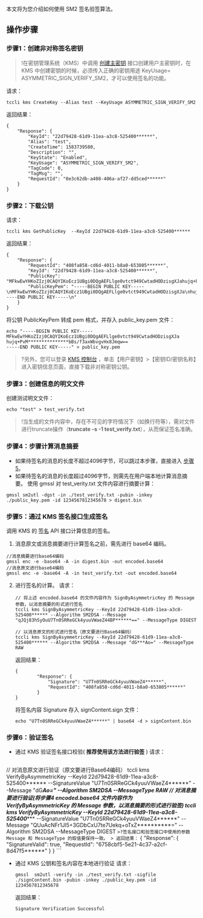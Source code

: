 本文将为您介绍如何使用 SM2 签名验签算法。

## 操作步骤

### 步骤1：创建非对称签名密钥
>!在密钥管理系统（KMS）中调用 [创建主密钥](https://cloud.tencent.com/document/product/573/34430) 接口创建用户主密钥时，在 KMS 中创建密钥的时候，必须传入正确的密钥用途 KeyUsage= ASYMMETRIC_SIGN_VERIFY_SM2，才可以使用签名的功能。
>

请求：
```
tccli kms CreateKey --Alias test --KeyUsage ASYMMETRIC_SIGN_VERIFY_SM2
```
返回结果：
```
{
	"Response": {
		"KeyId": "22d79428-61d9-11ea-a3c8-525400******",
		"Alias": "test",
		"CreateTime": 1583739580,
		"Description": "",
		"KeyState": "Enabled",
		"KeyUsage": "ASYMMETRIC_SIGN_VERIFY_SM2",
		"TagCode": 0,
		"TagMsg": "",
		"RequestId": "0e3c62db-a408-406a-af27-dd5ced******"
	}
}
```

### 步骤2：下载公钥

请求：
```
tccli kms GetPublicKey  --KeyId 22d79428-61d9-11ea-a3c8-525400******
```
返回结果：
```
{
	"Response": {
		"RequestId": "408fa858-cd6d-4011-b8a0-653805******",
		"KeyId": "22d79428-61d9-11ea-a3c8-525400******",
		"PublicKey":  "MFkwEwYHKoZIzj0CAQYIKoEcz1UBgi0DQgAEFLlge0vtct949CwtadHODzisgXJahujq+PvM***************bBs/f3axWbvgvHx8Jmqw==",
		"PublicKeyPem": "-----BEGIN PUBLIC KEY-----\nMFkwEwYHKoZIzj0CAQYIKoEcz1UBgi0DQgAEFLlge0vtct949CwtadHODzisgXJa\nhujq+PvM***************bBs/f3axWbvgvHx8Jmqw==\n-----END PUBLIC KEY-----\n"
	}
}
```
将公钥 PublicKeyPem 转成 pem 格式，并存入 public_key.pem 文件：
```
echo "-----BEGIN PUBLIC KEY-----
MFkwEwYHKoZIzj0CAQYIKoEcz1UBgi0DQgAEFLlge0vtct949CwtadHODzisgXJa
hujq+PvM***************bBs/f3axWbvgvHx8Jmqw==
-----END PUBLIC KEY-----" > public_key.pem
```

>?另外，您可以登录 [KMS 控制台](https://console.cloud.tencent.com/kms2/index) ，单击【用户密钥】>【密钥ID/密钥名称】进入密钥信息页面，直接下载非对称密钥公钥。

### 步骤3：创建信息的明文文件

创建测试明文文件：
```
echo "test" > test_verify.txt
```
>!当生成的文件内容中，存在不可见的字符情况下（如换行符等），需对文件进行truncate操作（**truncate -s -1 test_verify.txt**），从而保证签名准确。

### 步骤4：步骤计算消息摘要

- 如果待签名的消息的长度不超过4096字节，可以跳过本步骤，直接进入 [步骤 5](#test5)。
- 如果待签名的消息的长度超过4096字节，则需先在用户端本地计算消息摘要。
使用 gmssl 对 test_verity.txt 文件内容进行摘要计算：
```
gmssl sm2utl -dgst -in ./test_verify.txt -pubin -inkey ./public_key.pem -id 1234567812345678 > digest.bin
```

[](id:test5)
### 步骤5：通过 KMS 签名接口生成签名

调用 KMS 的 [签名](https://cloud.tencent.com/document/product/573/52065) API 接口计算信息的签名。
1. 消息原文或消息摘要进行计算签名之前，需先进行 base64 编码。
```
//消息摘要进行base64编码
gmssl enc -e -base64 -A -in digest.bin -out encoded.base64
//消息原文进行base64编码
gmssl enc -e -base64 -A -in test_verify.txt -out encoded.base64
```
2. 进行签名的计算。
请求：
	```
	// 将上述 encoded.base64 的文件内容作为 SignByAsymmetricKey 的 Message 参数，以消息摘要的形式进行签名
	tccli kms SignByAsymmetricKey --KeyId 22d79428-61d9-11ea-a3c8-525400****** --Algorithm SM2DSA --Message "qJQj83hSyOuU7Tn0SRReGCk4yuuVWaeZ44BP******==" --MessageType DIGEST

	// 以消息原文的形式进行签名（原文要进行Base64编码）
	tccli kms SignByAsymmetricKey --KeyId 22d79428-61d9-11ea-a3c8-525400****** --Algorithm SM2DSA --Message "dG***Ao=" --MessageType RAW
	```
	返回结果：
	```
	{
			"Response": {
				"Signature": "U7Tn0SRReGCk4yuuVWaeZ4******",
				"RequestId": "408fa858-cd6d-4011-b8a0-653805******"
			}
	}
	```
	将签名内容 Signature 存入 signContent.sign 文件：
	```
	echo "U7Tn0SRReGCk4yuuVWaeZ4******" | base64 -d > signContent.bin
	```


### 步骤6：验证签名

- 通过 KMS 验证签名接口校验( **推荐使用该方法进行验签** )
	请求：
	```
// 对消息原文进行验证（原文要进行Base64编码）
tccli kms VerifyByAsymmetricKey --KeyId 22d79428-61d9-11ea-a3c8-525400****** --SignatureValue "U7Tn0SRReGCk4yuuVWaeZ4******" --Message "dG***Ao=" --Algorithm SM2DSA --MessageType RAW
// 对消息摘要进行验证(将步骤4 encoded.base64 文件内容作为 VerifyByAsymmetricKey 的 Message 参数，以消息摘要的形式进行验签)
tccli kms VerifyByAsymmetricKey --KeyId 22d79428-61d9-11ea-a3c8-525400****** --SignatureValue "U7Tn0SRReGCk4yuuVWaeZ4******" --Message "QUuAcNFr1Jl5+3GDbCxU7te7Uekq+oTxZ**********=" --Algorithm SM2DSA --MessageType DIGEST
	```
	>?签名接口和验签接口中使用的参数 Message 和 MessageType 的取值要保持一致。
	>
	返回结果：
	```
{
		"Response": {
			  "SignatureValid": true,
			  "RequestId": "6758cbf5-5e21-4c37-a2cf-8d47f5******"
		}
}
	```
- 通过 KMS 公钥和签名内容在本地进行验证
	请求：
	```
	gmssl  sm2utl -verify -in ./test_verify.txt -sigfile ./signContent.bin -pubin -inkey ./public_key.pem -id 1234567812345678
	```
	返回结果：
	```
	Signature Verification Successful
	```
